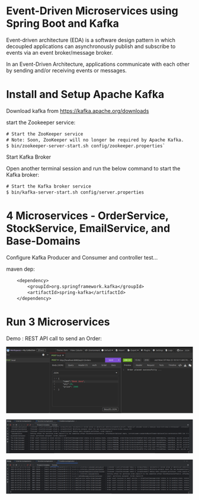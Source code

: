 # Event-Driven Microservices using Spring Boot and Kafka

Event-driven architecture (EDA) is a software design pattern in which decoupled applications can asynchronously publish and subscribe to events via an event broker/message broker.

In an Event-Driven Architecture, applications communicate with each other by sending and/or receiving events or messages.

# Install and Setup Apache Kafka
Download kafka from https://kafka.apache.org/downloads

start the Zookeeper service:

    # Start the ZooKeeper service
    # Note: Soon, ZooKeeper will no longer be required by Apache Kafka.
    $ bin/zookeeper-server-start.sh config/zookeeper.properties`

Start Kafka Broker

Open another terminal session and run the below command to start the Kafka broker:
    
    # Start the Kafka broker service
    $ bin/kafka-server-start.sh config/server.properties

# 4 Microservices - OrderService, StockService, EmailService, and Base-Domains

Configure Kafka Producer and Consumer and controller test...

maven dep: 

        <dependency>
			<groupId>org.springframework.kafka</groupId>
			<artifactId>spring-kafka</artifactId>
		</dependency>

# Run 3 Microservices 

Demo :  REST API call to send an Order:

![img.png](img.png)

![img_1.png](img_1.png)

![img_2.png](img_2.png)